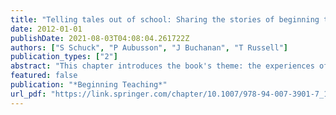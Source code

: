 ```yaml
---
title: "Telling tales out of school: Sharing the stories of beginning teachers"
date: 2012-01-01
publishDate: 2021-08-03T04:08:04.261722Z
authors: ["S Schuck", "P Aubusson", "J Buchanan", "T Russell"]
publication_types: ["2"]
abstract: "This chapter introduces the book's theme: the experiences of beginning teachers and how these can be read and understood. It situates the book in related literature and research, describing major issues reported recently. The chapter provides a rationale for studying and …"
featured: false
publication: "*Beginning Teaching*"
url_pdf: "https://link.springer.com/chapter/10.1007/978-94-007-3901-7_1"
---
```


